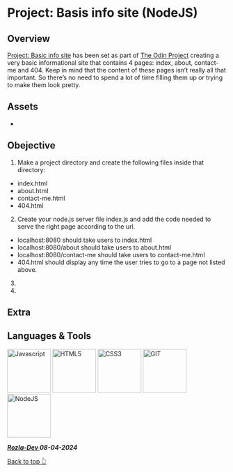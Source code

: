 # Project: Basis info site (NodeJS)

## Overview

[Project: Basic info site](https://www.theodinproject.com/lessons/nodejs-basic-informational-site#project-solution) has been set as part of [The Odin Project](https://www.theodinproject.com/)
creating a very basic informational site that contains 4 pages: index, about, contact-me and 404. Keep in mind that the content of these pages isn’t really all that important. So there’s no need to spend a lot of time filling them up or trying to make them look pretty.

## Assets

- 

## Obejective

1. Make a project directory and create the following files inside that directory:
 - index.html
 - about.html
 - contact-me.html
 - 404.html
2. Create your node.js server file index.js and add the code needed to serve the right page according to the url.
 - localhost:8080 should take users to index.html
 - localhost:8080/about should take users to about.html
 - localhost:8080/contact-me should take users to contact-me.html
 - 404.html should display any time the user tries to go to a page not listed above.
3. 
4. 

## Extra

## Languages & Tools

<a href="https://javascript.info/">
    <img width="100" alt="Javascript" src="https://cdn.jsdelivr.net/gh/devicons/devicon/icons/javascript/javascript-plain.svg" /></a> 
<a href="https://html.com/html5/">
    <img width="100" alt="HTML5" src="https://cdn.jsdelivr.net/gh/devicons/devicon/icons/html5/html5-plain-wordmark.svg" /></a> 
<a href="https://css3.com/">
    <img width="100" alt="CSS3" src="https://cdn.jsdelivr.net/gh/devicons/devicon/icons/css3/css3-plain-wordmark.svg" /></a> 
<a href="https://git-scm.com/">
    <img width="100" alt="GIT" src="https://cdn.jsdelivr.net/gh/devicons/devicon/icons/git/git-original.svg" /></a>
<a href="https://nodejs.org/en">
    <img width="100" alt="NodeJS"src="https://cdn.jsdelivr.net/gh/devicons/devicon@latest/icons/nodejs/nodejs-original-wordmark.svg" /></a>

          


***<a href="https://twitter.com/Crypto_Rozla"> Rozla-Dev </a> 08-04-2024***


[Back to top 👆](#project:-basis-info-site-(NodeJS))